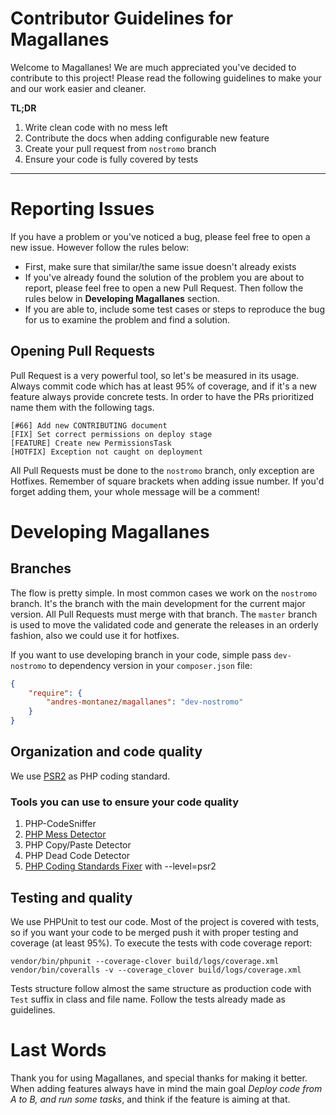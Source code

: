 Contributor Guidelines for Magallanes
=====================================
Welcome to Magallanes! We are much appreciated you've decided to contribute to this project!
Please read the following guidelines to make your and our work easier and cleaner.

**TL;DR**

1. Write clean code with no mess left
2. Contribute the docs when adding configurable new feature
3. Create your pull request from `nostromo` branch
4. Ensure your code is fully covered by tests

----------

# Reporting Issues
If you have a problem or you've noticed a bug, please feel free to open a new issue. However follow the rules below:
* First, make sure that similar/the same issue doesn't already exists
* If you've already found the solution of the problem you are about to report, please feel free to open a new Pull Request. Then follow the rules below in **Developing Magallanes** section.
* If you are able to, include some test cases or steps to reproduce the bug for us to examine the problem and find a solution.

## Opening Pull Requests
Pull Request is a very powerful tool, so let's be measured in its usage. Always commit code which has at least 95% of coverage, and if it's a new feature always provide concrete tests.
In order to have the PRs prioritized name them with the following tags.

```
[#66] Add new CONTRIBUTING document
[FIX] Set correct permissions on deploy stage
[FEATURE] Create new PermissionsTask
[HOTFIX] Exception not caught on deployment
```
All Pull Requests must be done to the `nostromo` branch, only exception are Hotfixes.
Remember of square brackets when adding issue number. If you'd forget adding them, your whole message will be a comment!

# Developing Magallanes
## Branches
The flow is pretty simple.
In most common cases we work on the `nostromo` branch. It's the branch with the main development for the current major version. All Pull Requests must merge with that branch. The `master` branch is used to move the validated code and generate the releases in an orderly fashion, also we could use it for hotfixes.

If you want to use developing branch in your code, simple pass `dev-nostromo` to dependency version in your `composer.json` file:
```json
{
	"require": {
		"andres-montanez/magallanes": "dev-nostromo"
	}
}
```

## Organization and code quality
We use [PSR2](http://www.php-fig.org/psr/psr-2/) as PHP coding standard.

### Tools you can use to ensure your code quality

1. PHP-CodeSniffer
2. [PHP Mess Detector](https://phpmd.org/)
3. PHP Copy/Paste Detector
4. PHP Dead Code Detector
5. [PHP Coding Standards Fixer](http://cs.sensiolabs.org) with --level=psr2

## Testing and quality
We use PHPUnit to test our code. Most of the project is covered with tests, so if you want your code to be merged push it with proper testing and coverage (at least 95%). To execute the tests with code coverage report:
```
vendor/bin/phpunit --coverage-clover build/logs/coverage.xml
vendor/bin/coveralls -v --coverage_clover build/logs/coverage.xml
```

Tests structure follow almost the same structure as production code with `Test` suffix in class and file name. Follow the tests already made as guidelines.

# Last Words
Thank you for using Magallanes, and special thanks for making it better. When adding features always have in mind the main goal *Deploy code from A to B, and run some tasks*, and think if the feature is aiming at that.